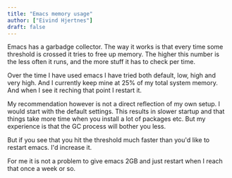 ```yaml
---
title: "Emacs memory usage"
author: ["Eivind Hjertnes"]
draft: false
---
```


Emacs has a garbadge collector. The way it works is that every time some threshold is crossed it tries to free up memory. The higher this number is the less often it runs, and the more stuff it has to check per time.

Over the time I have used emacs I have tried both default, low, high and very high. And I currently keep mine at 25% of my total system memory. And when I see it reching that point I restart it.

My recommendation however is not a direct reflection of my own setup. I would start with the default settings. This results in slower startup and that things take more time when you install a lot of packages etc. But my experience is that the GC process will bother you less.

But if you see that you hit the threshold much faster than you'd like to restart emacs. I'd increase it.

For me it is not a problem to give emacs 2GB and just restart when I reach that once a week or so.
